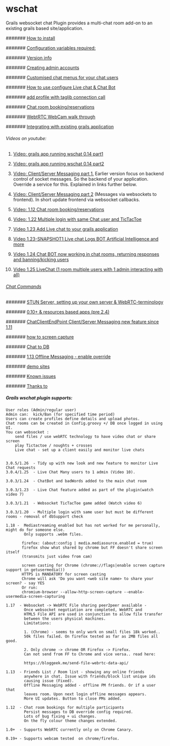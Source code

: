wschat
=========

Grails websocket chat Plugin provides a multi-chat room add-on to an existing grails based site/application.

####### [How to install](https://github.com/vahidhedayati/grails-wschat-plugin/wiki/Installation)

####### [Configuration variables required:](https://github.com/vahidhedayati/grails-wschat-plugin/wiki/Config.groovy)
 		
####### [Version info](https://github.com/vahidhedayati/grails-wschat-plugin/wiki/Version-info)

####### [Creating admin accounts](https://github.com/vahidhedayati/grails-wschat-plugin/wiki/Creating-admin-accounts)

####### [Customised chat menus for your chat users](https://github.com/vahidhedayati/grails-wschat-plugin/wiki/Customised-chat-menus-for-your-chat-users)

####### [How to use configure Live chat & Chat Bot](https://github.com/vahidhedayati/grails-wschat-plugin/wiki/Chat-Room-Bot---Live-Chat---Live-Chat-Bot)

####### [add profile with taglib connection call](https://github.com/vahidhedayati/grails-wschat-plugin/wiki/profile-creation)

####### [Chat room booking/reservations](https://github.com/vahidhedayati/grails-wschat-plugin/wiki/Booking-chat-event)

####### [WebtRTC WebCam walk through](https://github.com/vahidhedayati/grails-wschat-plugin/wiki/WebtRTC-WebCam-walk-through)

####### [Integrating with existing grails application](https://github.com/vahidhedayati/grails-wschat-plugin/wiki/Integrating-with-existing-grails-application)
 
###### Videos on youtube:
1. [Video: grails app running wschat 0.14 part1](https://www.youtube.com/watch?v=E-NmbDZg9G4)

2. [Video: grails app running wschat 0.14 part2](https://www.youtube.com/watch?v=xPxV_iEYYm0)

3. [Video: Client/Server Messaging part 1.](https://www.youtube.com/watch?v=zAySkzNid3E)
 Earlier version focus on backend control of socket messages. So the backend of your application. Override a service for this. Explained in links further below.
 
4. [Video: Client/Server Messaging part 2](https://www.youtube.com/watch?v=xagMYM9n3l0)
(Messages via websockets to frontend). In short update frontend via websocket callbacks.

5. [Video: 1.12 Chat room booking/reservations](https://www.youtube.com/watch?v=ZQ86b6zN4aE)

6. [Video: 1.22 Multiple login with same Chat user and TicTacToe](https://www.youtube.com/watch?v=aib29xIMkwU)

7. [Video 1.23 Add Live chat to your grails application](https://www.youtube.com/watch?v=VrvJNPQ-K7M)

8. [Video 1.23-SNAPSHOT1 Live chat Logs BOT Artificial Intelligence and more](https://www.youtube.com/watch?v=fUIckOntais)

9. [Video 1.24 Chat BOT now working in chat rooms, returning responses and banning/kicking users](https://www.youtube.com/watch?v=jUm7QrQhpTk)

10. [Video 1.25 LiveChat (1 room multiple users with 1 admin interacting with all) ](https://www.youtube.com/watch?v=udbOq6fiD9o)

###### [Chat Commands](https://github.com/vahidhedayati/grails-wschat-plugin/wiki/Commands)

####### [STUN Server, setting up your own server & WebRTC-terminology](https://github.com/vahidhedayati/grails-wschat-plugin/wiki/WebRTC-terminology)

####### [0.10+ & resources based apps (pre 2.4)](https://github.com/vahidhedayati/grails-wschat-plugin/wiki/resources-based-apps)

####### [ChatClientEndPoint Client/Server Messaging  new feature since 1.11](https://github.com/vahidhedayati/grails-wschat-plugin/wiki/wsChatClient-Client-Server-Messaging-new-feature-since-1.11)

####### [how to screen capture](https://github.com/vahidhedayati/grails-wschat-plugin/wiki/Screen-capture-commands)

####### [Chat to DB](https://github.com/vahidhedayati/grails-wschat-plugin/wiki/Persist-Chat-to-DB)

####### [1.13 Offline Messaging - enable override](https://github.com/vahidhedayati/grails-wschat-plugin/wiki/offline-pm)

####### [demo sites](https://github.com/vahidhedayati/grails-wschat-plugin/wiki/complete-sites-demo-sites)

####### [Known issues](https://github.com/vahidhedayati/grails-wschat-plugin/wiki/Known-issues)

####### [Thanks to](https://github.com/vahidhedayati/grails-wschat-plugin/wiki/Thanks-to)

##### Grails wschat plugin supports:
```
User roles (Admin/regular user)
Admin can:  kick/Ban (for specified time period)
Users can create profiles define details and upload photos.
Chat rooms can be created in Config.groovy +/ DB once logged in using UI.
You can websocket :
	send files / use webRTC technology to have video chat or share screen
	play Tictactoe / noughts + crosses
	Live chat - set up a client easily and monitor live chats


3.0.5/1.26	- Tidy up with new look and new feature to monitor Live Chat requests
3.0.4/1.25  - Live Chat Many users to 1 admin (Video 10).

3.0.3/1.24  - ChatBot and badWords added to the main chat room

3.0.3/1.23  - Live Chat feature added as part of the plugin(watch video 7)

3.0.3/1.21  - Websocket TicTacToe game added (Watch video 6)

3.0.3/1.20  - Multiple login with same user but must be different rooms - removal of dbSupport check

1.18 -  Mediastreaming enabled but has not worked for me personally, might do for someone else. 
        Only supports .webm files.

       firefox: (about:config | media.mediasource.enabled = true)
       firefox show what shared by chrome but FF doesn't share screen itself 
       (transmits just video from cam)

       screen casting for Chrome (chrome://flags|enable screen capture support in getusermedia())
       HTTPS is MANDATORY for screen casting
       Chrome will ask 'Do you want <web site name> to share your screen? - say YES
       Or run:
       chromium-browser --allow-http-screen-capture --enable-usermedia-screen-capturing
       
1.17  - Websocket -> WebRTC File sharing peer2peer available -  
        Once websocket negotiation are completed, WebRTC and 
        HTML5 File API are used in conjunction to allow file transfer
        between the users physical machines.
        Limitations:

        1. (Chrome) - seems to only work on small files 18k worked..
        50k files failed. On firefox tested as far as 2MB files all good.

        2. Only chrome -> chrome OR Firefox -> Firefox. 
        Can not send from FF to Chrome and vice versa.. read here:
        
        https://bloggeek.me/send-file-webrtc-data-api/
       
1.13  - Friends List / Room list - showing any online friends 
        anywhere in chat. Issue with friends/block list unique ids 
        causing issue (Fixed).
        Offline Messaging added - offline PM friends. Or if a user that
        leaves room. Upon next login offline messages appears.
        More UI updates. Button to close PMs added.

1.12  - Chat room bookings for multiple participants
        Persist messages to DB override config required.
        Lots of bug fixing + ui changes.
        On the fly colour theme changes extended.

1.0+  - Supports WebRTC currently only on Chrome Canary.

0.19+ - Supports webcam tested  on chrome/firefox.
```
